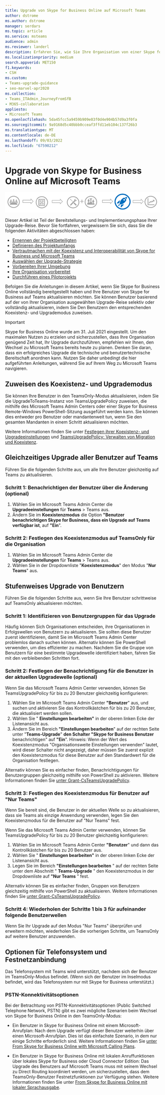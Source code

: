 ```yaml
---
title: Upgrade von Skype for Business Online auf Microsoft Teams
author: dstrome
ms.author: dstrome
manager: serdars
ms.topic: article
ms.service: msteams
audience: admin
ms.reviewer: landerl
description: Erfahren Sie, wie Sie Ihre Organisation von einer Skype for Business Onlinebereitstellung auf Microsoft Teams aktualisieren.
ms.localizationpriority: medium
search.appverid: MET150
f1.keywords:
- CSH
ms.custom:
- Teams-upgrade-guidance
- seo-marvel-apr2020
ms.collection:
- Teams_ITAdmin_JourneyFromSfB
- M365-collaboration
appliesto:
- Microsoft Teams
ms.openlocfilehash: 5da45fcc5a9459b909e03f0d4e904b57d9a3f0fa
ms.sourcegitcommit: 9a9168d5c40bbb0cceaf3ffd11eb104c137f26b3
ms.translationtype: MT
ms.contentlocale: de-DE
ms.lasthandoff: 09/03/2022
ms.locfileid: "67590212"
---
```

# <a name="upgrade-from-skype-for-business-online-to-teams"></a>Upgrade von Skype for Business Online auf Microsoft Teams

![Upgrade-Journey-Diagramm mit Betonung der Bereitstellung und Implementierung.](media/upgrade-banner-deployment.png "Phasen der Upgradephase mit Schwerpunkt auf der Bereitstellungs- und Implementierungsphase")

Dieser Artikel ist Teil der Bereitstellungs- und Implementierungsphase Ihrer Upgrade-Reise. Bevor Sie fortfahren, vergewissern Sie sich, dass Sie die folgenden Aktivitäten abgeschlossen haben:

- [Ernennen der Projektbeteiligten](upgrade-enlist-stakeholders.md)
- [Definieren des Projektumfangs](./upgrade-define-project-scope.md)
- [Vertrautmachen mit der Koexistenz und Interoperabilität von Skype for Business und Microsoft Teams](./teams-and-skypeforbusiness-coexistence-and-interoperability.md)
- [Auswählen der Upgrade-Strategie](upgrade-and-coexistence-of-skypeforbusiness-and-teams.md)
- [Vorbereiten Ihrer Umgebung](./upgrade-prepare-environment.md)
- [Ihre Organisation vorbereitet](./upgrade-prepare-organization.md)
- [Durchführen eines Pilotprojekts](./pilot-essentials.md)

Befolgen Sie die Anleitungen in diesem Artikel, wenn Sie Skype for Business Online vollständig bereitgestellt haben und Ihre Benutzer von Skype for Business auf Teams aktualisieren möchten. Sie können Benutzer basierend auf der von Ihrer Organisation ausgewählten Upgrade-Reise selektiv oder vollständig aktualisieren, indem Sie Den Benutzern den entsprechenden Koexistenz- und Upgrademodus zuweisen.

> [!IMPORTANT]
> Skype for Business Online wurde am 31. Juli 2021 eingestellt. Um den maximalen Nutzen zu erzielen und sicherzustellen, dass Ihre Organisation genügend Zeit hat, Ihr Upgrade durchzuführen, empfehlen wir Ihnen, den Wechsel zu Microsoft Teams bereits heute zu planen. Denken Sie daran, dass ein erfolgreiches Upgrade die technische und benutzertechnische Bereitschaft anordnen kann. Nutzen Sie daher unbedingt die hier aufgeführten Anleitungen, während Sie auf Ihrem Weg zu Microsoft Teams navigieren.

## <a name="assign-the-coexistence-and-upgrade-mode"></a>Zuweisen des Koexistenz- und Upgrademodus

Sie können Ihre Benutzer in den TeamsOnly-Modus aktualisieren, indem Sie die UpgradeToTeams-Instanz von TeamsUpgradePolicy zuweisen, die mithilfe des Microsoft Teams Admin Centers oder einer Skype for Business Remote-Windows PowerShell-Sitzung ausgeführt werden kann. Sie können dies entweder pro Benutzer oder mandantenweit tun, wenn Sie den gesamten Mandanten in einem Schritt aktualisieren möchten. 

Weitere Informationen finden Sie unter [Festlegen ihrer Koexistenz- und Upgradeeinstellungen](./setting-your-coexistence-and-upgrade-settings.md) und [TeamsUpgradePolicy: Verwalten von Migration und Koexistenz](upgrade-to-teams-on-prem-tools.md).

## <a name="upgrade-all-users-to-teams-at-one-time"></a>Gleichzeitiges Upgrade aller Benutzer auf Teams

Führen Sie die folgenden Schritte aus, um alle Ihre Benutzer gleichzeitig auf Teams zu aktualisieren.

### <a name="step-1-notify-the-users-of-the-change-optional"></a>Schritt 1: Benachrichtigen der Benutzer über die Änderung (optional)

1. Wählen Sie im Microsoft Teams Admin Center die **Upgradeeinstellungen** für **Teams** >  Teams aus.
2. Ändern Sie im **Koexistenzmodus** die Option **"Benutzer benachrichtigen Skype for Business, dass ein Upgrade auf Teams verfügbar ist**, auf **"Ein**".

### <a name="step-2-set-the-coexistence-mode-to-teamsonly-for-the-organization"></a>Schritt 2: Festlegen des Koexistenzmodus auf TeamsOnly für die Organisation

1. Wählen Sie im Microsoft Teams Admin Center die **Upgradeeinstellungen** für **Teams** >  Teams aus.
2. Wählen Sie in der Dropdownliste "**Koexistenzmodus**" den Modus "**Nur Teams**" aus.

## <a name="upgrade-users-in-stages"></a>Stufenweises Upgrade von Benutzern

Führen Sie die folgenden Schritte aus, wenn Sie Ihre Benutzer schrittweise auf TeamsOnly aktualisieren möchten.

### <a name="step-1-identify-groups-of-users-for-upgrade"></a>Schritt 1: Identifizieren von Benutzergruppen für das Upgrade

Häufig können Sich Organisationen entscheiden, ihre Organisationen in Erfolgswellen von Benutzern zu aktualisieren.  Sie sollten diese Benutzer zuerst identifizieren, damit Sie im Microsoft Teams Admin Center problemlos danach suchen können. Alternativ können Sie PowerShell verwenden, um dies effizienter zu machen. Nachdem Sie die Gruppe von Benutzern für eine bestimmte Upgradewelle identifiziert haben, fahren Sie mit den verbleibenden Schritten fort.

### <a name="step-2-set-notification-for-the-users-in-the-current-upgrade-wave-optional"></a>Schritt 2: Festlegen der Benachrichtigung für die Benutzer in der aktuellen Upgradewelle (optional)

Wenn Sie das Microsoft Teams Admin Center verwenden, können Sie TeamsUpgradePolicy für bis zu 20 Benutzer gleichzeitig konfigurieren:
1. Wählen Sie im Microsoft Teams Admin Center **"Benutzer**" aus, und suchen und aktivieren Sie das Kontrollkästchen für bis zu 20 Benutzer, die aktualisiert werden sollen. 
2. Wählen Sie " **Einstellungen bearbeiten"** in der oberen linken Ecke der Listenansicht aus. 
3. Ändern Sie im Bereich **"Einstellungen bearbeiten**" auf der rechten Seite unter "**Teams-Upgrade**" **den Schalter "Skype for Business Benutzer** benachrichtigen" auf **"Ein**". Hinweis: Wenn der Wert des Koexistenzmodus "Organisationsweite Einstellungen verwenden" lautet, wird dieser Schalter nicht angezeigt, daher müssen Sie zuerst explizit den Koexistenzmodus für diese Benutzer auf den Standardwert für die Organisation festlegen.

Alternativ können Sie es einfacher finden, Benachrichtigungen für Benutzergruppen gleichzeitig mithilfe von PowerShell zu aktivieren. Weitere Informationen finden Sie [unter Grant-CsTeamsUpgradePolicy](/powershell/module/skype/grant-csteamsupgradepolicy).

### <a name="step-3-set-the-coexistence-mode-for-users-to-teams-only"></a>Schritt 3: Festlegen des Koexistenzmodus für Benutzer auf "Nur Teams"

Wenn Sie bereit sind, die Benutzer in der aktuellen Welle so zu aktualisieren, dass sie Teams als einzige Anwendung verwenden, legen Sie den Koexistenzmodus für die Benutzer auf "Nur Teams" fest.

Wenn Sie das Microsoft Teams Admin Center verwenden, können Sie TeamsUpgradePolicy für bis zu 20 Benutzer gleichzeitig konfigurieren:
1. Wählen Sie im Microsoft Teams Admin Center **"Benutzer**" und dann das Kontrollkästchen für bis zu 20 Benutzer aus.
2. Wählen Sie " **Einstellungen bearbeiten"** in der oberen linken Ecke der Listenansicht aus.
3. Legen Sie im Bereich **"Einstellungen bearbeiten** " auf der rechten Seite unter dem Abschnitt " **Teams-Upgrade** " den Koexistenzmodus in der Dropdownliste auf **"Nur Teams** " fest.

Alternativ können Sie es einfacher finden, Gruppen von Benutzern gleichzeitig mithilfe von PowerShell zu aktualisieren. Weitere Informationen finden Sie [unter Grant-CsTeamsUpgradePolicy](/powershell/module/skype/grant-csteamsupgradepolicy).

### <a name="step-4-repeat-steps-1-3-for-successive-waves-of-users"></a>Schritt 4: Wiederholen der Schritte 1 bis 3 für aufeinander folgende Benutzerwellen

Wenn Sie Ihr Upgrade auf den Modus "Nur Teams" überprüfen und erweitern möchten, wiederholen Sie die vorherigen Schritte, um TeamsOnly auf weitere Benutzer anzuwenden.  


## <a name="phone-system-and-pstn-connectivity-options"></a>Optionen für Telefonsystem und Festnetzanbindung

Das Telefonsystem mit Teams wird unterstützt, nachdem sich der Benutzer im TeamsOnly-Modus befindet. (Wenn sich der Benutzer im Inselmodus befindet, wird das Telefonsystem nur mit Skype for Business unterstützt.)  

### <a name="pstn-connectivity-options"></a>PSTN-Konnektivitätsoptionen

Bei der Betrachtung von PSTN-Konnektivitätsoptionen (Public Switched Telephone Network, PSTN) gibt es zwei mögliche Szenarien beim Wechsel von Skype for Business Online in den TeamsOnly-Modus:

- Ein Benutzer in Skype for Business Online mit einem Microsoft-Anrufplan: Nach dem Upgrade verfügt dieser Benutzer weiterhin über einen Microsoft-Anrufplan. Dies ist das einfachste Szenario, in dem nur einige Schritte erforderlich sind. Weitere Informationen finden Sie [unter From Skype for Business Online with Microsoft Calling Plans](upgrade-to-teams-on-prem-pstn-considerations.md#from-skype-for-business-online-with-microsoft-calling-plans).

- Ein Benutzer in Skype for Business Online mit lokalen Anruffunktionen über lokales Skype for Business oder Cloud Connector Edition: Das Upgrade des Benutzers auf Microsoft Teams muss mit seinem Wechsel zu Direct Routing koordiniert werden, um sicherzustellen, dass dem TeamsOnly-Benutzer Festnetzfunktionen zur Verfügung stehen.  Weitere Informationen finden Sie unter [From Skype for Business Online mit lokaler Sprachausgabe](upgrade-to-teams-on-prem-pstn-considerations.md#from-skype-for-business-online-with-on-premises-voice).
